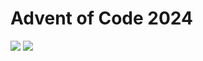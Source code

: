 Advent of Code 2024
===================

![](https://img.shields.io/badge/stars%20⭐-44-yellow) ![](https://img.shields.io/badge/days%20completed-22-red)